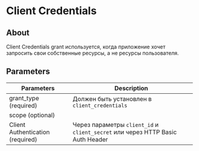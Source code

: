 # Client Credentials

## About

Client Credentials grant используется, когда приложение хочет запросить свои собственные ресурсы, а не ресурсы пользователя.

## Parameters

| Parameters                       | Description                                                                    |
| -------------------------------- | ------------------------------------------------------------------------------ |
| grant\_type (required)           | Должен быть установлен в `client_credentials`                                  |
| scope (optional)                 |                                                                                |
| Client Authentication (required) | Через параметры `client_id` и `client_secret` или через HTTP Basic Auth Header |
